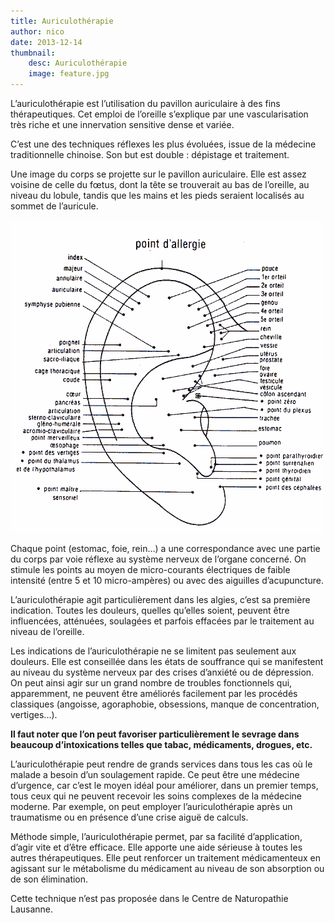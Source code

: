 ```yaml
---
title: Auriculothérapie
author: nico
date: 2013-12-14
thumbnail:
    desc: Auriculothérapie
    image: feature.jpg
---
```


L’auriculothérapie est l’utilisation du pavillon auriculaire à des fins thérapeutiques. Cet emploi de l’oreille s’explique par une vascularisation très riche et une innervation sensitive dense et variée.

C’est une des techniques réflexes les plus évoluées, issue de la médecine traditionnelle chinoise. Son but est double : dépistage et traitement.

Une image du corps se projette sur le pavillon auriculaire. Elle est assez voisine de celle du fœtus, dont la tête se trouverait au bas de l’oreille, au niveau du lobule, tandis que les mains et les pieds seraient localisés au sommet de l’auricule.

<img class="aligncenter size-full wp-image-339" alt="oreille_ponts" src="./images/oreille_ponts.gif" width="500" height="500" />

Chaque point (estomac, foie, rein…) a une correspondance avec une partie du corps par voie réflexe au système nerveux de l’organe concerné. On stimule les points au moyen de micro-courants électriques de faible intensité (entre 5 et 10 micro-ampères) ou avec des aiguilles d’acupuncture.

L’auriculothérapie agit particulièrement dans les algies, c’est sa première indication. Toutes les douleurs, quelles qu’elles soient, peuvent être influencées, atténuées, soulagées et parfois effacées par le traitement au niveau de l’oreille.

Les indications de l’auriculothérapie ne se limitent pas seulement aux douleurs. Elle est conseillée dans les états de souffrance qui se manifestent au niveau du système nerveux par des crises d’anxiété ou de dépression. On peut ainsi agir sur un grand nombre de troubles fonctionnels qui, apparemment, ne peuvent être améliorés facilement par les procédés classiques (angoisse, agoraphobie, obsessions, manque de concentration, vertiges...).

**Il faut noter que l’on peut favoriser particulièrement le sevrage dans beaucoup d’intoxications telles que tabac, médicaments, drogues, etc.**

L’auriculothérapie peut rendre de grands services dans tous les cas où le malade a besoin d’un soulagement rapide. Ce peut être une médecine d’urgence, car c’est le moyen idéal pour améliorer, dans un premier temps, tous ceux qui ne peuvent recevoir les soins complexes de la médecine moderne. Par exemple, on peut employer l’auriculothérapie après un traumatisme ou en présence d’une crise aiguë de calculs.

Méthode simple, l’auriculothérapie permet, par sa facilité d’application, d’agir vite et d’être efficace. Elle apporte une aide sérieuse à toutes les autres thérapeutiques. Elle peut renforcer un traitement médicamenteux en agissant sur le métabolisme du médicament au niveau de son absorption ou de son élimination.

Cette technique n’est pas proposée dans le Centre de Naturopathie Lausanne.
